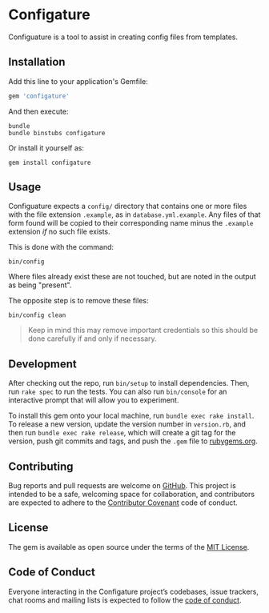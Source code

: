 # Configature

Configuature is a tool to assist in creating config files from templates.

## Installation

Add this line to your application's Gemfile:

```ruby
gem 'configature'
```

And then execute:

    bundle
    bundle binstubs configature

Or install it yourself as:

    gem install configature

## Usage

Configuature expects a `config/` directory that contains one or more files
with the file extension `.example`, as in `database.yml.example`. Any files
of that form found will be copied to their corresponding name minus the
`.example` extension *if* no such file exists.

This is done with the command:

    bin/config

Where files already exist these are not touched, but are noted in the output
as being "present".

The opposite step is to remove these files:

    bin/config clean

<blockquote>
Keep in mind this may remove important credentials so this should be done
carefully if and only if necessary.
</blockquote>

## Development

After checking out the repo, run `bin/setup` to install dependencies. Then,
run `rake spec` to run the tests. You can also run `bin/console` for an
interactive prompt that will allow you to experiment.

To install this gem onto your local machine, run `bundle exec rake install`.
To release a new version, update the version number in `version.rb`, and
then run `bundle exec rake release`, which will create a git tag for the
version, push git commits and tags, and push the `.gem` file to
[rubygems.org](https://rubygems.org).

## Contributing

Bug reports and pull requests are welcome on [GitHub](https://github.com/postageapp/configature).
This project is intended to be a safe, welcoming space for collaboration, and
contributors are expected to adhere to the
[Contributor Covenant](http://contributor-covenant.org) code of conduct.

## License

The gem is available as open source under the terms of the
[MIT License](https://opensource.org/licenses/MIT).

## Code of Conduct

Everyone interacting in the Configature project’s codebases, issue trackers,
chat rooms and mailing lists is expected to follow the
[code of conduct](https://github.com/tadman/configature/blob/master/CODE_OF_CONDUCT.md).
